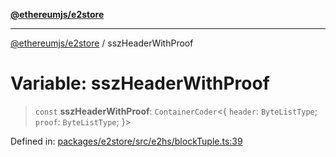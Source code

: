[**@ethereumjs/e2store**](../README.md)

***

[@ethereumjs/e2store](../README.md) / sszHeaderWithProof

# Variable: sszHeaderWithProof

> `const` **sszHeaderWithProof**: `ContainerCoder`\<\{ `header`: `ByteListType`; `proof`: `ByteListType`; \}\>

Defined in: [packages/e2store/src/e2hs/blockTuple.ts:39](https://github.com/ethereumjs/ethereumjs-monorepo/blob/master/packages/e2store/src/e2hs/blockTuple.ts#L39)
